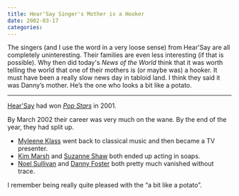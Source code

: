 ```yaml
---
title: Hear'Say Singer's Mother is a Hooker
date: 2002-03-17
categories:
---
```


The singers (and I use the word in a very loose sense) from Hear'Say are all
completely uninteresting. Their families are even less interesting (if that is
possible). Why then did today's *News of the World* think that it was
worth telling the world that one of their mothers is (or maybe was) a hooker.
It must have been a really slow news day in tabloid land. I think they said it
was Danny’s mother. He’s the one who looks a bit like a potato.

***

[Hear'Say](https://en.wikipedia.org/wiki/Hear%27Say) had won
[*Pop Stars*](https://en.wikipedia.org/wiki/Popstars_(UK_series_1))
in 2001.

By March 2002 their career was very much on the wane. By the end of the year,
they had split up.

* [Myleene Klass](https://en.wikipedia.org/wiki/Myleene_Klass) went back to
classical music and then became a TV presenter.
* [Kim Marsh](https://en.wikipedia.org/wiki/Kym_Marsh) and
[Suzanne Shaw](https://en.wikipedia.org/wiki/Suzanne_Shaw) both ended up acting
in soaps.
* [Noel Sullivan](https://en.wikipedia.org/wiki/Noel_Sullivan) and
[Danny Foster](https://en.wikipedia.org/wiki/Danny_Foster_(musician))
both pretty much vanished without trace.

I remember being really quite pleased with the “a bit like a potato”.
